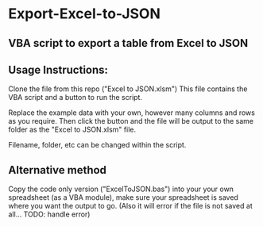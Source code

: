 # Export-Excel-to-JSON

## VBA script to export a table from Excel to JSON


## Usage Instructions:

Clone the file from this repo ("Excel to JSON.xlsm")
This file contains the VBA script and a button to run the script.

Replace the example data with your own, however many columns and
rows as you require. Then click the button and the file will be 
output to the same folder as the "Excel to JSON.xlsm" file.

Filename, folder, etc can be changed within the script.


## Alternative method

Copy the code only version ("ExcelToJSON.bas") into your your own
spreadsheet (as a VBA module), make sure your spreadsheet is saved 
where you want the output to go. (Also it will error if the file 
is not saved at all... TODO: handle error)
